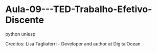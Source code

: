# Aula-09---TED-Trabalho-Efetivo-Discente
python uniesp

Creditos: Lisa Tagliaferri - Developer and author at DigitalOcean.
